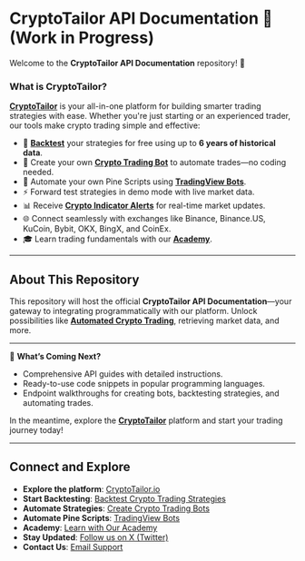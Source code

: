 # CryptoTailor API Documentation 🚀 (Work in Progress)  

Welcome to the **CryptoTailor API Documentation** repository! 🎉  

### What is CryptoTailor?  

**[CryptoTailor](https://cryptotailor.io)** is your all-in-one platform for building smarter trading strategies with ease. Whether you're just starting or an experienced trader, our tools make crypto trading simple and effective:  

- 🧪 **[Backtest](https://cryptotailor.io/backtest)** your strategies for free using up to **6 years of historical data**.  
- 🤖 Create your own **[Crypto Trading Bot](https://cryptotailor.io)** to automate trades—no coding needed.  
- 🔧 Automate your own Pine Scripts using **[TradingView Bots](https://cryptotailor.io/features/tradingview-signal-bots)**.  
- ⚡ Forward test strategies in demo mode with live market data.  
- 📊 Receive **[Crypto Indicator Alerts](https://cryptotailor.io/features/smart-alerts)** for real-time market updates.  
- 🌐 Connect seamlessly with exchanges like Binance, Binance.US, KuCoin, Bybit, OKX, BingX, and CoinEx.  
- 🎓 Learn trading fundamentals with our **[Academy](https://cryptotailor.io/academy)**.  

---

## About This Repository  

This repository will host the official **CryptoTailor API Documentation**—your gateway to integrating programmatically with our platform. Unlock possibilities like **[Automated Crypto Trading](https://cryptotailor.io/features/smart-trades)**, retrieving market data, and more.  

---

👀 **What’s Coming Next?**  
- Comprehensive API guides with detailed instructions.  
- Ready-to-use code snippets in popular programming languages.  
- Endpoint walkthroughs for creating bots, backtesting strategies, and automating trades.  

In the meantime, explore the **[CryptoTailor](https://cryptotailor.io)** platform and start your trading journey today!  

---

## Connect and Explore  

- **Explore the platform**: [CryptoTailor.io](https://cryptotailor.io)  
- **Start Backtesting**: [Backtest Crypto Trading Strategies](https://cryptotailor.io/backtest)  
- **Automate Strategies**: [Create Crypto Trading Bots](https://cryptotailor.io)
- **Automate Pine Scripts**: [TradingView Bots](https://cryptotailor.io/features/tradingview-signal-bots)
- **Academy**: [Learn with Our Academy](https://cryptotailor.io/academy)  
- **Stay Updated**: [Follow us on X (Twitter)](https://x.com/CryptoTailor_io)  
- **Contact Us**: [Email Support](mailto:support@cryptotailor.io)  
